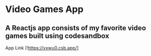 # Video Games App

## A Reactjs app consists of my favorite video games built using codesandbox

App Link [!https://vxwu0.csb.app/]
